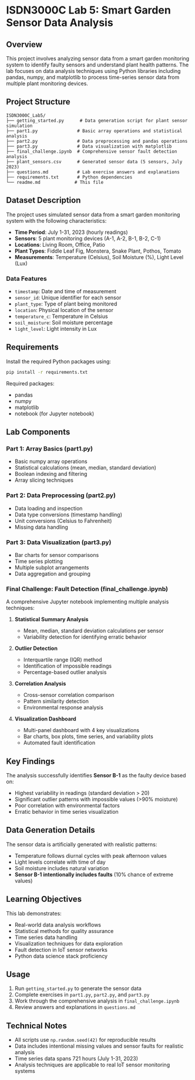 # ISDN3000C Lab 5: Smart Garden Sensor Data Analysis

## Overview

This project involves analyzing sensor data from a smart garden monitoring system to identify faulty sensors and understand plant health patterns. The lab focuses on data analysis techniques using Python libraries including pandas, numpy, and matplotlib to process time-series sensor data from multiple plant monitoring devices.

## Project Structure

```
ISDN3000C_Lab5/
├── getting_started.py      # Data generation script for plant sensor simulation
├── part1.py               # Basic array operations and statistical analysis
├── part2.py               # Data preprocessing and pandas operations
├── part3.py               # Data visualization with matplotlib
├── final_challenge.ipynb  # Comprehensive sensor fault detection analysis
├── plant_sensors.csv      # Generated sensor data (5 sensors, July 2023)
├── questions.md           # Lab exercise answers and explanations
├── requirements.txt       # Python dependencies
└── readme.md             # This file
```

## Dataset Description

The project uses simulated sensor data from a smart garden monitoring system with the following characteristics:

- **Time Period**: July 1-31, 2023 (hourly readings)
- **Sensors**: 5 plant monitoring devices (A-1, A-2, B-1, B-2, C-1)
- **Locations**: Living Room, Office, Patio
- **Plant Types**: Fiddle Leaf Fig, Monstera, Snake Plant, Pothos, Tomato
- **Measurements**: Temperature (Celsius), Soil Moisture (%), Light Level (Lux)

### Data Features

- `timestamp`: Date and time of measurement
- `sensor_id`: Unique identifier for each sensor
- `plant_type`: Type of plant being monitored
- `location`: Physical location of the sensor
- `temperature_c`: Temperature in Celsius
- `soil_moisture`: Soil moisture percentage
- `light_level`: Light intensity in Lux

## Requirements

Install the required Python packages using:

```bash
pip install -r requirements.txt
```

Required packages:
- pandas
- numpy
- matplotlib
- notebook (for Jupyter notebook)

## Lab Components

### Part 1: Array Basics (part1.py)
- Basic numpy array operations
- Statistical calculations (mean, median, standard deviation)
- Boolean indexing and filtering
- Array slicing techniques

### Part 2: Data Preprocessing (part2.py)
- Data loading and inspection
- Data type conversions (timestamp handling)
- Unit conversions (Celsius to Fahrenheit)
- Missing data handling

### Part 3: Data Visualization (part3.py)
- Bar charts for sensor comparisons
- Time series plotting
- Multiple subplot arrangements
- Data aggregation and grouping

### Final Challenge: Fault Detection (final_challenge.ipynb)
A comprehensive Jupyter notebook implementing multiple analysis techniques:

1. **Statistical Summary Analysis**
   - Mean, median, standard deviation calculations per sensor
   - Variability detection for identifying erratic behavior

2. **Outlier Detection**
   - Interquartile range (IQR) method
   - Identification of impossible readings
   - Percentage-based outlier analysis

3. **Correlation Analysis**
   - Cross-sensor correlation comparison
   - Pattern similarity detection
   - Environmental response analysis

4. **Visualization Dashboard**
   - Multi-panel dashboard with 4 key visualizations
   - Bar charts, box plots, time series, and variability plots
   - Automated fault identification

## Key Findings

The analysis successfully identifies **Sensor B-1** as the faulty device based on:
- Highest variability in readings (standard deviation > 20)
- Significant outlier patterns with impossible values (>90% moisture)
- Poor correlation with environmental factors
- Erratic behavior in time series visualization

## Data Generation Details

The sensor data is artificially generated with realistic patterns:
- Temperature follows diurnal cycles with peak afternoon values
- Light levels correlate with time of day
- Soil moisture includes natural variation
- **Sensor B-1 intentionally includes faults** (10% chance of extreme values)

## Learning Objectives

This lab demonstrates:
- Real-world data analysis workflows
- Statistical methods for quality assurance
- Time series data handling
- Visualization techniques for data exploration
- Fault detection in IoT sensor networks
- Python data science stack proficiency

## Usage

1. Run `getting_started.py` to generate the sensor data
2. Complete exercises in `part1.py`, `part2.py`, and `part3.py`
3. Work through the comprehensive analysis in `final_challenge.ipynb`
4. Review answers and explanations in `questions.md`

## Technical Notes

- All scripts use `np.random.seed(42)` for reproducible results
- Data includes intentional missing values and sensor faults for realistic analysis
- Time series data spans 721 hours (July 1-31, 2023)
- Analysis techniques are applicable to real IoT sensor monitoring systems